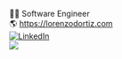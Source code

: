 👨‍💻 Software Engineer 
<br>
🌎 https://lorenzodortiz.com 
<br>
[![LinkedIn](https://img.shields.io/badge/LinkedIn-%230077B5.svg?logo=linkedin&logoColor=white)](https://linkedin.com/in/lorenzodortiz) 
<br>
![](https://github-readme-stats.vercel.app/api/top-langs/?username=lorenzodortiz&theme=merko&hide_border=false&include_all_commits=true&count_private=true&layout=compact)

